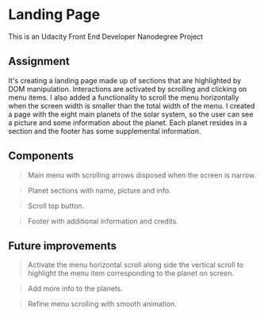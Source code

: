 # Landing Page

This is an Udacity Front End Developer Nanodegree Project

## Assignment

It's creating a landing page made up of sections that are highlighted by DOM manipulation. Interactions are activated by scrolling and clicking on menu items. I also added a functionality to scroll the menu horizontally when the screen width is smaller than the total width of the menu. I created a page with the eight main planets of the solar system, so the user can see a picture and some information about the planet. Each planet resides in a section and the footer has some supplemental information.

## Components

> Main menu with scrolling arrows disposed when the screen is narrow.

> Planet sections with name, picture and info.

> Scroll top button.

> Footer with additional information and credits.

## Future improvements

> Activate the menu horizontal scroll along side the vertical scroll to highlight the menu item corresponding to the planet on screen.

> Add more info to the planets.

> Refine menu scrolling with smooth animation.
